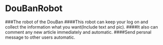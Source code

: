 # DouBanRobot
###The robot of the DouBan
####This robot can keep your log on and collect the information what you want(Include text and pic).
####It also can comment any new article immediately and automatic.
####Send persnal message to other users automatic.
